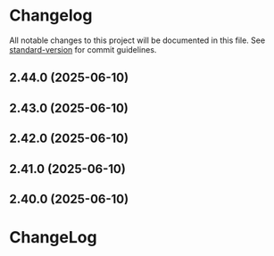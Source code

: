 # Changelog

All notable changes to this project will be documented in this file. See [standard-version](https://github.com/conventional-changelog/standard-version) for commit guidelines.

## 2.44.0 (2025-06-10)

## 2.43.0 (2025-06-10)

## 2.42.0 (2025-06-10)

## 2.41.0 (2025-06-10)

## 2.40.0 (2025-06-10)

# ChangeLog
